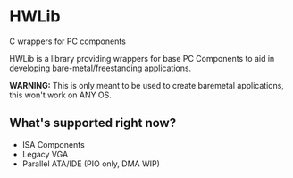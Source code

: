# HWLib
C wrappers for PC components

HWLib is a library providing wrappers for base PC Components to aid in developing bare-metal/freestanding applications.


**WARNING:** This is only meant to be used to create baremetal applications, this won't work on ANY OS.

## What's supported right now?
* ISA Components
* Legacy VGA
* Parallel ATA/IDE (PIO only, DMA WIP)
